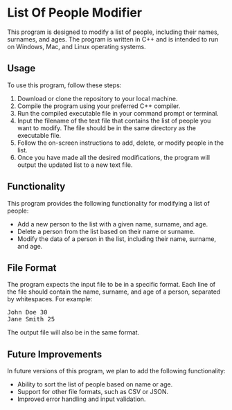 <h1>List Of People Modifier</h1>

<p>This program is designed to modify a list of people, including their names, surnames, and ages. The program is written in C++ and is intended to run on Windows, Mac, and Linux operating systems.</p>

<h2>Usage</h2>

<p>To use this program, follow these steps:</p>

<ol>
	<li>Download or clone the repository to your local machine.</li>
	<li>Compile the program using your preferred C++ compiler.</li>
	<li>Run the compiled executable file in your command prompt or terminal.</li>
	<li>Input the filename of the text file that contains the list of people you want to modify. The file should be in the same directory as the executable file.</li>
	<li>Follow the on-screen instructions to add, delete, or modify people in the list.</li>
	<li>Once you have made all the desired modifications, the program will output the updated list to a new text file.</li>
</ol>

<h2>Functionality</h2>

<p>This program provides the following functionality for modifying a list of people:</p>

<ul>
	<li>Add a new person to the list with a given name, surname, and age.</li>
	<li>Delete a person from the list based on their name or surname.</li>
	<li>Modify the data of a person in the list, including their name, surname, and age.</li>
</ul>

<h2>File Format</h2>

<p>The program expects the input file to be in a specific format. Each line of the file should contain the name, surname, and age of a person, separated by whitespaces. For example:</p>

<pre>
John Doe 30
Jane Smith 25
</pre>

<p>The output file will also be in the same format.</p>

<h2>Future Improvements</h2>

<p>In future versions of this program, we plan to add the following functionality:</p>

<ul>
	<li>Ability to sort the list of people based on name or age.</li>
	<li>Support for other file formats, such as CSV or JSON.</li>
	<li>Improved error handling and input validation.</li>
</ul>

